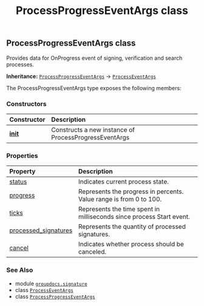 ﻿---
title: ProcessProgressEventArgs class
second_title: GroupDocs.Signature for Python via .NET API References
description: 
type: docs
url: /python-net/groupdocs.signature/processprogresseventargs/
is_root: false
weight: 80
---

## ProcessProgressEventArgs class

Provides data for OnProgress event of signing, verification and search processes.



**Inheritance:** [`ProcessProgressEventArgs`](/signature/python-net/groupdocs.signature/processprogresseventargs) → 
[`ProcessEventArgs`](/signature/python-net/groupdocs.signature/processeventargs)



The ProcessProgressEventArgs type exposes the following members:

### Constructors
| Constructor | Description |
| :- | :- |
| [__init__](/signature/python-net/groupdocs.signature/processprogresseventargs/__init__/#) | Constructs a new instance of ProcessProgressEventArgs |


### Properties
| Property | Description |
| :- | :- |
| [status](/signature/python-net/groupdocs.signature/processprogresseventargs/status) | Indicates current process state. |
| [progress](/signature/python-net/groupdocs.signature/processprogresseventargs/progress) | Represents the progress in percents. Value range is from 0 to 100. |
| [ticks](/signature/python-net/groupdocs.signature/processprogresseventargs/ticks) | Represents the time spent in milliseconds since process Start event. |
| [processed_signatures](/signature/python-net/groupdocs.signature/processprogresseventargs/processed_signatures) | Represents the quantity of processed signatures. |
| [cancel](/signature/python-net/groupdocs.signature/processprogresseventargs/cancel) | Indicates whether process should be canceled. |



### See Also
* module [`groupdocs.signature`](..)
* class [`ProcessEventArgs`](/signature/python-net/groupdocs.signature/processeventargs)
* class [`ProcessProgressEventArgs`](/signature/python-net/groupdocs.signature/processprogresseventargs)
